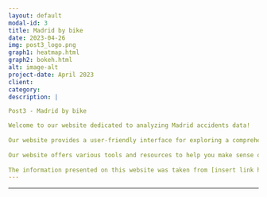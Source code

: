 ```yaml
---
layout: default
modal-id: 3
title: Madrid by bike
date: 2023-04-26
img: post3_logo.png
graph1: heatmap.html
graph2: bokeh.html
alt: image-alt
project-date: April 2023
client: 
category: 
description: |

Post3 - Madrid by bike

Welcome to our website dedicated to analyzing Madrid accidents data! 
  
Our website provides a user-friendly interface for exploring a comprehensive dataset on traffic accidents that have occurred in Madrid from 2019 to 2023. By analyzing this data, you can gain insights into the causes and patterns of accidents, which can inform policy decisions and help to reduce the number of accidents in the future. 
  
Our website offers various tools and resources to help you make sense of the data, including data visualization tools and data analysis guides. Whether you are studying or working in a field related to data analysis or simply interested in improving road safety in Madrid, our website is a valuable resource. 
  
The information presented on this website was taken from [insert link here]. Explore the data and let us know if you have any questions or feedback!
---
```

---
